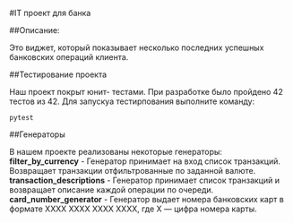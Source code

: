 #IT проект для банка

##Описание:

Это виджет, который показывает несколько последних успешных банковских операций клиента.

##Тестирование проекта

Наш проект покрыт юнит- тестами. При разработке было пройдено 42 тестов из 42. Для запускуа тестирпования выполните команду:

`pytest`

##Генераторы

В нашем проекте реализованы некоторые генераторы:
**filter_by_currency** - Генератор принимает на вход список транзакций. Возвращает транзакции отфильтрованные по заданной валюте.
**transaction_descriptions** - Генератор принимает список транзакций и возвращает описание каждой операции по очереди.
**card_number_generator** - Генератор выдает номера банковских карт в формате XXXX XXXX XXXX XXXX, где X — цифра номера карты.